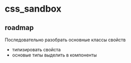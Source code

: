 # css_sandbox

## roadmap

Последовательно разобрать основные классы свойств

- типизировать свойста
- основые типы выделить в компоненты